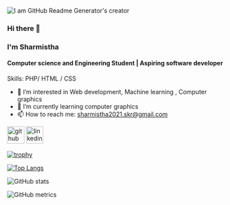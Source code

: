
![I am GitHub Readme Generator's creator]([https://github.com/sharmistha2021/sharmistha2021/blob/main/fotor-ai-20240715191934.jpg](https://github.com/sharmistha2021/sharmistha2021/blob/main/file.jpg?raw=true)?raw=true)
### Hi there 👋
### I'm Sharmistha
#### Computer science and Engineering Student | Aspiring software developer



Skills: PHP/ HTML / CSS

- 🔭 I’m interested in Web development, Machine learning , Computer graphics 
- 🌱 I’m currently learning computer graphics 
- 📫 How to reach me: sharmistha2021.skr@gmail.com 


[<img src='https://cdn.jsdelivr.net/npm/simple-icons@3.0.1/icons/github.svg' alt='github' height='40'>](https://github.com/sharmistha2021)  [<img src='https://cdn.jsdelivr.net/npm/simple-icons@3.0.1/icons/linkedin.svg' alt='linkedin' height='40'>](https://www.linkedin.com/in/sharmistha/)  

[![trophy](https://github-profile-trophy.vercel.app/?username=sharmistha2021)](https://github.com/ryo-ma/github-profile-trophy)

[![Top Langs](https://github-readme-stats.vercel.app/api/top-langs/?username=sharmistha2021)](https://github.com/anuraghazra/github-readme-stats)

![GitHub stats](https://github-readme-stats.vercel.app/api?username=sharmistha2021&show_icons=true)  

![GitHub metrics](https://metrics.lecoq.io/sharmistha2021)  

